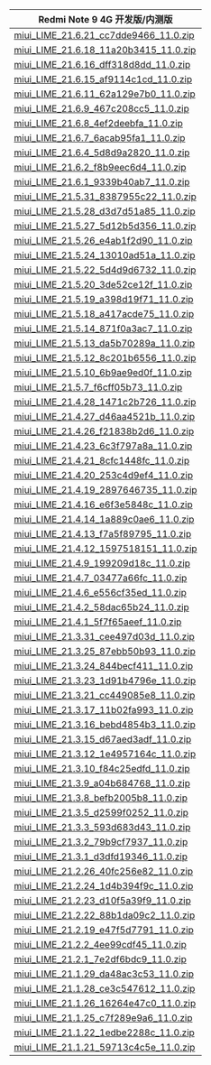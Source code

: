 | Redmi Note 9 4G  开发版/内测版    |
| ---- |
| [miui_LIME_21.6.21_cc7dde9466_11.0.zip](https://hugeota.d.miui.com/21.6.21/miui_LIME_21.6.21_cc7dde9466_11.0.zip)    |
| [miui_LIME_21.6.18_11a20b3415_11.0.zip](https://hugeota.d.miui.com/21.6.18/miui_LIME_21.6.18_11a20b3415_11.0.zip)    |
| [miui_LIME_21.6.16_dff318d8dd_11.0.zip](https://hugeota.d.miui.com/21.6.16/miui_LIME_21.6.16_dff318d8dd_11.0.zip)    |
| [miui_LIME_21.6.15_af9114c1cd_11.0.zip](https://hugeota.d.miui.com/21.6.15/miui_LIME_21.6.15_af9114c1cd_11.0.zip)    |
| [miui_LIME_21.6.11_62a129e7b0_11.0.zip](https://hugeota.d.miui.com/21.6.11/miui_LIME_21.6.11_62a129e7b0_11.0.zip)    |
| [miui_LIME_21.6.9_467c208cc5_11.0.zip](https://hugeota.d.miui.com/21.6.9/miui_LIME_21.6.9_467c208cc5_11.0.zip)    |
| [miui_LIME_21.6.8_4ef2deebfa_11.0.zip](https://hugeota.d.miui.com/21.6.8/miui_LIME_21.6.8_4ef2deebfa_11.0.zip)    |
| [miui_LIME_21.6.7_6acab95fa1_11.0.zip](https://hugeota.d.miui.com/21.6.7/miui_LIME_21.6.7_6acab95fa1_11.0.zip)    |
| [miui_LIME_21.6.4_5d8d9a2820_11.0.zip](https://hugeota.d.miui.com/21.6.4/miui_LIME_21.6.4_5d8d9a2820_11.0.zip)    |
| [miui_LIME_21.6.2_f8b9eec6d4_11.0.zip](https://hugeota.d.miui.com/21.6.2/miui_LIME_21.6.2_f8b9eec6d4_11.0.zip)    |
| [miui_LIME_21.6.1_9339b40ab7_11.0.zip](https://hugeota.d.miui.com/21.6.1/miui_LIME_21.6.1_9339b40ab7_11.0.zip)    |
| [miui_LIME_21.5.31_8387955c22_11.0.zip](https://hugeota.d.miui.com/21.5.31/miui_LIME_21.5.31_8387955c22_11.0.zip)    |
| [miui_LIME_21.5.28_d3d7d51a85_11.0.zip](https://hugeota.d.miui.com/21.5.28/miui_LIME_21.5.28_d3d7d51a85_11.0.zip)    |
| [miui_LIME_21.5.27_5d12b5d356_11.0.zip](https://hugeota.d.miui.com/21.5.27/miui_LIME_21.5.27_5d12b5d356_11.0.zip)    |
| [miui_LIME_21.5.26_e4ab1f2d90_11.0.zip](https://hugeota.d.miui.com/21.5.26/miui_LIME_21.5.26_e4ab1f2d90_11.0.zip)    |
| [miui_LIME_21.5.24_13010ad51a_11.0.zip](https://hugeota.d.miui.com/21.5.24/miui_LIME_21.5.24_13010ad51a_11.0.zip)    |
| [miui_LIME_21.5.22_5d4d9d6732_11.0.zip](https://hugeota.d.miui.com/21.5.22/miui_LIME_21.5.22_5d4d9d6732_11.0.zip)    |
| [miui_LIME_21.5.20_3de52ce12f_11.0.zip](https://hugeota.d.miui.com/21.5.20/miui_LIME_21.5.20_3de52ce12f_11.0.zip)    |
| [miui_LIME_21.5.19_a398d19f71_11.0.zip](https://hugeota.d.miui.com/21.5.19/miui_LIME_21.5.19_a398d19f71_11.0.zip)    |
| [miui_LIME_21.5.18_a417acde75_11.0.zip](https://hugeota.d.miui.com/21.5.18/miui_LIME_21.5.18_a417acde75_11.0.zip)    |
| [miui_LIME_21.5.14_871f0a3ac7_11.0.zip](https://hugeota.d.miui.com/21.5.14/miui_LIME_21.5.14_871f0a3ac7_11.0.zip)    |
| [miui_LIME_21.5.13_da5b70289a_11.0.zip](https://hugeota.d.miui.com/21.5.13/miui_LIME_21.5.13_da5b70289a_11.0.zip)    |
| [miui_LIME_21.5.12_8c201b6556_11.0.zip](https://hugeota.d.miui.com/21.5.12/miui_LIME_21.5.12_8c201b6556_11.0.zip)    |
| [miui_LIME_21.5.10_6b9ae9ed0f_11.0.zip](https://hugeota.d.miui.com/21.5.10/miui_LIME_21.5.10_6b9ae9ed0f_11.0.zip)    |
| [miui_LIME_21.5.7_f6cff05b73_11.0.zip](https://hugeota.d.miui.com/21.5.7/miui_LIME_21.5.7_f6cff05b73_11.0.zip)    |
| [miui_LIME_21.4.28_1471c2b726_11.0.zip](https://hugeota.d.miui.com/21.4.28/miui_LIME_21.4.28_1471c2b726_11.0.zip)    |
| [miui_LIME_21.4.27_d46aa4521b_11.0.zip](https://hugeota.d.miui.com/21.4.27/miui_LIME_21.4.27_d46aa4521b_11.0.zip)    |
| [miui_LIME_21.4.26_f21838b2d6_11.0.zip](https://hugeota.d.miui.com/21.4.26/miui_LIME_21.4.26_f21838b2d6_11.0.zip)    |
| [miui_LIME_21.4.23_6c3f797a8a_11.0.zip](https://hugeota.d.miui.com/21.4.23/miui_LIME_21.4.23_6c3f797a8a_11.0.zip)    |
| [miui_LIME_21.4.21_8cfc1448fc_11.0.zip](https://hugeota.d.miui.com/21.4.21/miui_LIME_21.4.21_8cfc1448fc_11.0.zip)    |
| [miui_LIME_21.4.20_253c4d9ef4_11.0.zip](https://hugeota.d.miui.com/21.4.20/miui_LIME_21.4.20_253c4d9ef4_11.0.zip)    |
| [miui_LIME_21.4.19_2897646735_11.0.zip](https://hugeota.d.miui.com/21.4.19/miui_LIME_21.4.19_2897646735_11.0.zip)    |
| [miui_LIME_21.4.16_e6f3e5848c_11.0.zip](https://hugeota.d.miui.com/21.4.16/miui_LIME_21.4.16_e6f3e5848c_11.0.zip)    |
| [miui_LIME_21.4.14_1a889c0ae6_11.0.zip](https://hugeota.d.miui.com/21.4.14/miui_LIME_21.4.14_1a889c0ae6_11.0.zip)    |
| [miui_LIME_21.4.13_f7a5f89795_11.0.zip](https://hugeota.d.miui.com/21.4.13/miui_LIME_21.4.13_f7a5f89795_11.0.zip)    |
| [miui_LIME_21.4.12_1597518151_11.0.zip](https://hugeota.d.miui.com/21.4.12/miui_LIME_21.4.12_1597518151_11.0.zip)    |
| [miui_LIME_21.4.9_199209d18c_11.0.zip](https://hugeota.d.miui.com/21.4.9/miui_LIME_21.4.9_199209d18c_11.0.zip)    |
| [miui_LIME_21.4.7_03477a66fc_11.0.zip](https://hugeota.d.miui.com/21.4.7/miui_LIME_21.4.7_03477a66fc_11.0.zip)    |
| [miui_LIME_21.4.6_e556cf35ed_11.0.zip](https://hugeota.d.miui.com/21.4.6/miui_LIME_21.4.6_e556cf35ed_11.0.zip)    |
| [miui_LIME_21.4.2_58dac65b24_11.0.zip](https://hugeota.d.miui.com/21.4.2/miui_LIME_21.4.2_58dac65b24_11.0.zip)    |
| [miui_LIME_21.4.1_5f7f65aeef_11.0.zip](https://hugeota.d.miui.com/21.4.1/miui_LIME_21.4.1_5f7f65aeef_11.0.zip)    |
| [miui_LIME_21.3.31_cee497d03d_11.0.zip](https://hugeota.d.miui.com/21.3.31/miui_LIME_21.3.31_cee497d03d_11.0.zip)    |
| [miui_LIME_21.3.25_87ebb50b93_11.0.zip](https://hugeota.d.miui.com/21.3.25/miui_LIME_21.3.25_87ebb50b93_11.0.zip)    |
| [miui_LIME_21.3.24_844becf411_11.0.zip](https://hugeota.d.miui.com/21.3.24/miui_LIME_21.3.24_844becf411_11.0.zip)    |
| [miui_LIME_21.3.23_1d91b4796e_11.0.zip](https://hugeota.d.miui.com/21.3.23/miui_LIME_21.3.23_1d91b4796e_11.0.zip)    |
| [miui_LIME_21.3.21_cc449085e8_11.0.zip](https://hugeota.d.miui.com/21.3.21/miui_LIME_21.3.21_cc449085e8_11.0.zip)    |
| [miui_LIME_21.3.17_11b02fa993_11.0.zip](https://hugeota.d.miui.com/21.3.17/miui_LIME_21.3.17_11b02fa993_11.0.zip)    |
| [miui_LIME_21.3.16_bebd4854b3_11.0.zip](https://hugeota.d.miui.com/21.3.16/miui_LIME_21.3.16_bebd4854b3_11.0.zip)    |
| [miui_LIME_21.3.15_d67aed3adf_11.0.zip](https://hugeota.d.miui.com/21.3.15/miui_LIME_21.3.15_d67aed3adf_11.0.zip)    |
| [miui_LIME_21.3.12_1e4957164c_11.0.zip](https://hugeota.d.miui.com/21.3.12/miui_LIME_21.3.12_1e4957164c_11.0.zip)    |
| [miui_LIME_21.3.10_f84c25edfd_11.0.zip](https://hugeota.d.miui.com/21.3.10/miui_LIME_21.3.10_f84c25edfd_11.0.zip)    |
| [miui_LIME_21.3.9_a04b684768_11.0.zip](https://hugeota.d.miui.com/21.3.9/miui_LIME_21.3.9_a04b684768_11.0.zip)    |
| [miui_LIME_21.3.8_befb2005b8_11.0.zip](https://hugeota.d.miui.com/21.3.8/miui_LIME_21.3.8_befb2005b8_11.0.zip)    |
| [miui_LIME_21.3.5_d2599f0252_11.0.zip](https://hugeota.d.miui.com/21.3.5/miui_LIME_21.3.5_d2599f0252_11.0.zip)    |
| [miui_LIME_21.3.3_593d683d43_11.0.zip](https://hugeota.d.miui.com/21.3.3/miui_LIME_21.3.3_593d683d43_11.0.zip)    |
| [miui_LIME_21.3.2_79b9cf7937_11.0.zip](https://hugeota.d.miui.com/21.3.2/miui_LIME_21.3.2_79b9cf7937_11.0.zip)    |
| [miui_LIME_21.3.1_d3dfd19346_11.0.zip](https://hugeota.d.miui.com/21.3.1/miui_LIME_21.3.1_d3dfd19346_11.0.zip)    |
| [miui_LIME_21.2.26_40fc256e82_11.0.zip](https://hugeota.d.miui.com/21.2.26/miui_LIME_21.2.26_40fc256e82_11.0.zip)    |
| [miui_LIME_21.2.24_1d4b394f9c_11.0.zip](https://hugeota.d.miui.com/21.2.24/miui_LIME_21.2.24_1d4b394f9c_11.0.zip)    |
| [miui_LIME_21.2.23_d10f5a39f9_11.0.zip](https://hugeota.d.miui.com/21.2.23/miui_LIME_21.2.23_d10f5a39f9_11.0.zip)    |
| [miui_LIME_21.2.22_88b1da09c2_11.0.zip](https://hugeota.d.miui.com/21.2.22/miui_LIME_21.2.22_88b1da09c2_11.0.zip)    |
| [miui_LIME_21.2.19_e47f5d7791_11.0.zip](https://hugeota.d.miui.com/21.2.19/miui_LIME_21.2.19_e47f5d7791_11.0.zip)    |
| [miui_LIME_21.2.2_4ee99cdf45_11.0.zip](https://hugeota.d.miui.com/21.2.2/miui_LIME_21.2.2_4ee99cdf45_11.0.zip)    |
| [miui_LIME_21.2.1_7e2df6bdc9_11.0.zip](https://hugeota.d.miui.com/21.2.1/miui_LIME_21.2.1_7e2df6bdc9_11.0.zip)    |
| [miui_LIME_21.1.29_da48ac3c53_11.0.zip](https://hugeota.d.miui.com/21.1.29/miui_LIME_21.1.29_da48ac3c53_11.0.zip)    |
| [miui_LIME_21.1.28_ce3c547612_11.0.zip](https://hugeota.d.miui.com/21.1.28/miui_LIME_21.1.28_ce3c547612_11.0.zip)    |
| [miui_LIME_21.1.26_16264e47c0_11.0.zip](https://hugeota.d.miui.com/21.1.26/miui_LIME_21.1.26_16264e47c0_11.0.zip)    |
| [miui_LIME_21.1.25_c7f289e9a6_11.0.zip](https://hugeota.d.miui.com/21.1.25/miui_LIME_21.1.25_c7f289e9a6_11.0.zip)    |
| [miui_LIME_21.1.22_1edbe2288c_11.0.zip](https://hugeota.d.miui.com/21.1.22/miui_LIME_21.1.22_1edbe2288c_11.0.zip)    |
| [miui_LIME_21.1.21_59713c4c5e_11.0.zip](https://hugeota.d.miui.com/21.1.21/miui_LIME_21.1.21_59713c4c5e_11.0.zip)    |
